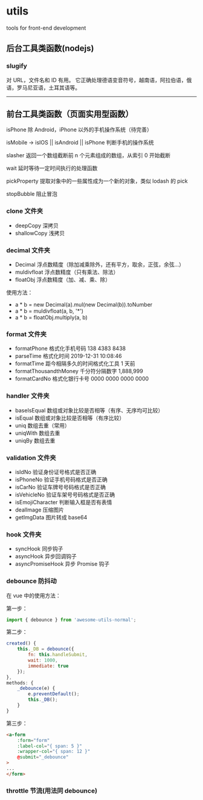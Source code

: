 # utils

tools for front-end development

## 后台工具类函数(nodejs)

### slugify

对 URL，文件名和 ID 有用。 它正确处理德语变音符号，越南语，阿拉伯语，俄语，罗马尼亚语，土耳其语等。

---

## 前台工具类函数（页面实用型函数）

isPhone 除 Android，iPhone 以外的手机操作系统（待完善）

isMobile -> isIOS || isAndroid || isPhone 判断手机的操作系统

slasher 返回一个数组截断前 n 个元素组成的数组，从索引 0 开始截断

wait 延时等待一定时间执行的处理函数

pickProperty 提取对象中的一些属性成为一个新的对象，类似 lodash 的 pick

stopBubble 阻止冒泡

### clone 文件夹

- deepCopy 深拷贝
- shallowCopy 浅拷贝

### decimal 文件夹

- Decimal 浮点数精度（除加减乘除外，还有平方，取余，正弦，余弦...）
- muldivfloat 浮点数精度（只有乘法、除法）
- floatObj 浮点数精度（加、减、乘、除）

使用方法：

- a \* b = new Decimal(a).mul(new Decimal(b)).toNumber
- a \* b = muldivfloat(a, b, '\*')
- a \* b = floatObj.multiply(a, b)

### format 文件夹

- formatPhone 格式化手机号码 138 4383 8438
- parseTime 格式化时间 2019-12-31 10:08:46
- formatTime 距今相隔多久的时间格式化工具 1 天前
- formatThousandthMoney 千分符分隔数字 1,888,999
- formatCardNo 格式化银行卡号 0000 0000 0000 0000

### handler 文件夹

- baseIsEqual 数组或对象比较是否相等（有序、无序均可比较）
- isEqual 数组或对象比较是否相等（有序比较）
- uniq 数组去重（常用）
- uniqWith 数组去重
- uniqBy 数组去重

### validation 文件夹

- isIdNo 验证身份证号格式是否正确
- isPhoneNo 验证手机号码格式是否正确
- isCarNo 验证车牌号号码格式是否正确
- isVehicleNo 验证车架号号码格式是否正确
- isEmojiCharacter 判断输入框是否有表情
- dealImage 压缩图片
- getImgData 图片转成 base64

### hook 文件夹

- syncHook 同步钩子
- asyncHook 异步回调钩子
- asyncPromiseHook 异步 Promise 钩子

### debounce 防抖动

在 vue 中的使用方法：

第一步：

```js
import { debounce } from 'awesome-utils-normal';
```

第二步：

```js
created() {
	this._DB = debounce({
		fn: this.handleSubmit,
		wait: 1000,
		immediate: true
	});
},
methods: {
	_debounce(e) {
		e.preventDefault();
		this._DB();
	}
}
```

第三步：

```html
<a-form
	:form="form"
	:label-col="{ span: 5 }"
	:wrapper-col="{ span: 12 }"
	@submit="_debounce"
>
...
</form>
```

### throttle 节流(用法同 debounce)
